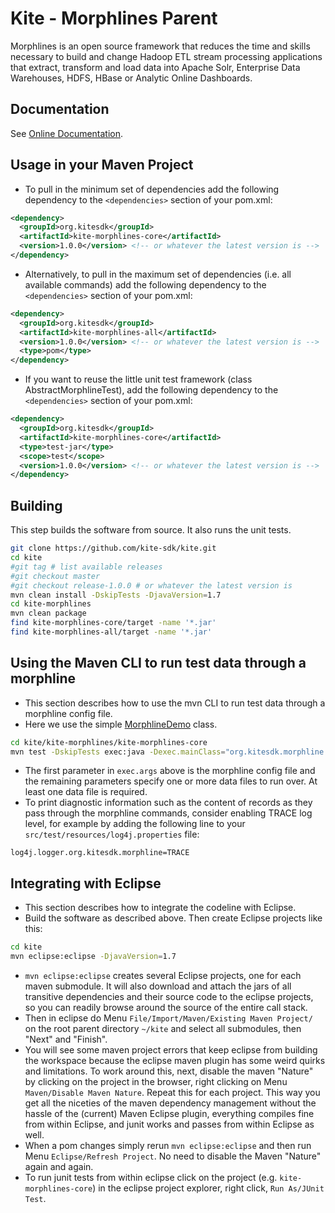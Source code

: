 # Kite - Morphlines Parent

Morphlines is an open source framework that reduces the time and skills necessary to build and
change Hadoop ETL stream processing applications that extract, transform and load data into Apache Solr, Enterprise Data Warehouses, HDFS, HBase or Analytic Online Dashboards.

## Documentation

See [Online Documentation](http://kitesdk.org/docs/current/kite-morphlines/index.html).

## Usage in your Maven Project 

* To pull in the minimum set of dependencies add the following dependency to the `<dependencies>` section of your pom.xml:

```xml
<dependency>
  <groupId>org.kitesdk</groupId>
  <artifactId>kite-morphlines-core</artifactId>
  <version>1.0.0</version> <!-- or whatever the latest version is -->
</dependency>
```

* Alternatively, to pull in the maximum set of dependencies (i.e. all available commands) add the following dependency to the `<dependencies>` section of your pom.xml:

```xml
<dependency>
  <groupId>org.kitesdk</groupId>
  <artifactId>kite-morphlines-all</artifactId>
  <version>1.0.0</version> <!-- or whatever the latest version is -->
  <type>pom</type>
</dependency>
```

* If you want to reuse the little unit test framework (class AbstractMorphlineTest), add the following dependency to the `<dependencies>` section of your pom.xml:

```xml
<dependency>
  <groupId>org.kitesdk</groupId>
  <artifactId>kite-morphlines-core</artifactId>
  <type>test-jar</type>
  <scope>test</scope>
  <version>1.0.0</version> <!-- or whatever the latest version is -->
</dependency>
```

## Building

This step builds the software from source. It also runs the unit tests.

```bash
git clone https://github.com/kite-sdk/kite.git
cd kite
#git tag # list available releases
#git checkout master
#git checkout release-1.0.0 # or whatever the latest version is
mvn clean install -DskipTests -DjavaVersion=1.7
cd kite-morphlines
mvn clean package
find kite-morphlines-core/target -name '*.jar'
find kite-morphlines-all/target -name '*.jar'
```

## Using the Maven CLI to run test data through a morphline

* This section describes how to use the mvn CLI to run test data through a morphline config file. 
* Here we use the simple [MorphlineDemo](https://github.com/kite-sdk/kite/blob/master/kite-morphlines/kite-morphlines-core/src/test/java/org/kitesdk/morphline/api/MorphlineDemo.java) class.

```bash
cd kite/kite-morphlines/kite-morphlines-core
mvn test -DskipTests exec:java -Dexec.mainClass="org.kitesdk.morphline.api.MorphlineDemo" -Dexec.args="src/test/resources/test-morphlines/addValues.conf src/test/resources/test-documents/email.txt" -Dexec.classpathScope=test
```

* The first parameter in `exec.args` above is the morphline config file and the remaining parameters specify one or more data files to run over. At least one data file is required.
* To print diagnostic information such as the content of records as they pass through the morphline commands, consider enabling TRACE log level, for example by adding the following line to your 
`src/test/resources/log4j.properties` file:

```
log4j.logger.org.kitesdk.morphline=TRACE
```

## Integrating with Eclipse

* This section describes how to integrate the codeline with Eclipse.
* Build the software as described above. Then create Eclipse projects like this:

```bash
cd kite
mvn eclipse:eclipse -DjavaVersion=1.7
```

* `mvn eclipse:eclipse` creates several Eclipse projects, one for each maven submodule.
It will also download and attach the jars of all transitive dependencies and their source code to the eclipse
projects, so you can readily browse around the source of the entire call stack.
* Then in eclipse do Menu `File/Import/Maven/Existing Maven Project/` on the root parent
directory `~/kite` and select all submodules, then "Next" and "Finish".
* You will see some maven project errors that keep eclipse from building the workspace because
the eclipse maven plugin has some weird quirks and limitations. To work around this, next, disable
the maven "Nature" by clicking on the project in the browser, right clicking on Menu
`Maven/Disable Maven Nature`. Repeat this for each project. This way you get all the niceties of the maven dependency management
without the hassle of the (current) Maven Eclipse plugin, everything compiles fine from within
Eclipse, and junit works and passes from within Eclipse as well.
* When a pom changes simply rerun `mvn eclipse:eclipse` and
then run Menu `Eclipse/Refresh Project`. No need to disable the Maven "Nature" again and again.
* To run junit tests from within eclipse click on the project (e.g. `kite-morphlines-core`)
in the eclipse project explorer, right click, `Run As/JUnit Test`.

